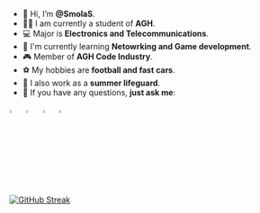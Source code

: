 - 👋 Hi, I’m **@SmolaS**.
- 👨‍🏛 I am currently a student of **AGH**.
- 💻 Major is **Electronics and Telecommunications**.
- 🌱 I'm currently learning **Netowrking and Game development**.
- 🎮 Member of **AGH Code Industry**.
- ⚽ My hobbies are **football and fast cars**.
- 🛟 I also work as a **summer lifeguard**.
- 💬 If you have any questions, **just ask me**:

[<img src="https://img.icons8.com/color/48/000000/linkedin.png" width="3.5%"/>](https://www.linkedin.com/in/szymonsmoła/?locale=en_US)  &nbsp; [<img src="https://github.com/sciencepal/sciencepal/blob/master/assets/discord-round.svg" width="3.5%"/>](https://discordapp.com/users/125285976376475648)  &nbsp; [<img src="https://upload.wikimedia.org/wikipedia/commons/8/83/Steam_icon_logo.svg" width="3.5%"/>](https://steamcommunity.com/id/SmolaS/)  &nbsp; <a href="mailto:szymeksmola@gmail.com"> <img src="https://img.icons8.com/fluent/48/000000/gmail.png" width="3.5%"  />


[![GitHub Streak](https://github-readme-streak-stats.herokuapp.com?user=SmolaS&theme=dark&hide_border=true&mode=weekly)](https://git.io/streak-stats)
<!---
SmolaS/SmolaS is a ✨ special ✨ repository because its `README.md` (this file) appears on your GitHub profile.
You can click the Preview link to take a look at your changes.
--->

